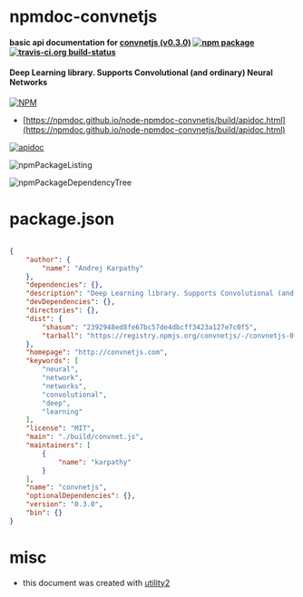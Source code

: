 # npmdoc-convnetjs

#### basic api documentation for  [convnetjs (v0.3.0)](http://convnetjs.com)  [![npm package](https://img.shields.io/npm/v/npmdoc-convnetjs.svg?style=flat-square)](https://www.npmjs.org/package/npmdoc-convnetjs) [![travis-ci.org build-status](https://api.travis-ci.org/npmdoc/node-npmdoc-convnetjs.svg)](https://travis-ci.org/npmdoc/node-npmdoc-convnetjs)

#### Deep Learning library. Supports Convolutional (and ordinary) Neural Networks

[![NPM](https://nodei.co/npm/convnetjs.png?downloads=true&downloadRank=true&stars=true)](https://www.npmjs.com/package/convnetjs)

- [https://npmdoc.github.io/node-npmdoc-convnetjs/build/apidoc.html](https://npmdoc.github.io/node-npmdoc-convnetjs/build/apidoc.html)

[![apidoc](https://npmdoc.github.io/node-npmdoc-convnetjs/build/screenCapture.buildCi.browser.%252Ftmp%252Fbuild%252Fapidoc.html.png)](https://npmdoc.github.io/node-npmdoc-convnetjs/build/apidoc.html)

![npmPackageListing](https://npmdoc.github.io/node-npmdoc-convnetjs/build/screenCapture.npmPackageListing.svg)

![npmPackageDependencyTree](https://npmdoc.github.io/node-npmdoc-convnetjs/build/screenCapture.npmPackageDependencyTree.svg)



# package.json

```json

{
    "author": {
        "name": "Andrej Karpathy"
    },
    "dependencies": {},
    "description": "Deep Learning library. Supports Convolutional (and ordinary) Neural Networks",
    "devDependencies": {},
    "directories": {},
    "dist": {
        "shasum": "2392948ed8fe67bc57de4dbcff3423a127e7c0f5",
        "tarball": "https://registry.npmjs.org/convnetjs/-/convnetjs-0.3.0.tgz"
    },
    "homepage": "http://convnetjs.com",
    "keywords": [
        "neural",
        "network",
        "networks",
        "convolutional",
        "deep",
        "learning"
    ],
    "license": "MIT",
    "main": "./build/convnet.js",
    "maintainers": [
        {
            "name": "karpathy"
        }
    ],
    "name": "convnetjs",
    "optionalDependencies": {},
    "version": "0.3.0",
    "bin": {}
}
```



# misc
- this document was created with [utility2](https://github.com/kaizhu256/node-utility2)
